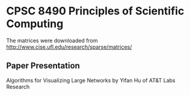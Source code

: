 # CPSC 8490 Principles of Scientific Computing

The matrices were downloaded from http://www.cise.ufl.edu/research/sparse/matrices/

## Paper Presentation

Algorithms for Visualizing Large Networks by Yifan Hu of AT&T Labs Research
